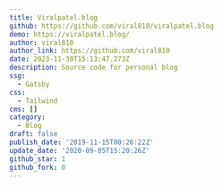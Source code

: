 ```yaml
---
title: Viralpatel.blog
github: https://github.com/viral810/viralpatel.blog
demo: https://viralpatel.blog/
author: viral810
author_link: https://github.com/viral810
date: 2023-11-30T15:13:47.273Z
description: Source code for personal blog
ssg:
  - Gatsby
css:
  - Tailwind
cms: []
category:
  - Blog
draft: false
publish_date: '2019-11-15T00:26:22Z'
update_date: '2020-09-05T15:20:26Z'
github_star: 1
github_fork: 0
---
```

